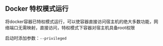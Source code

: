 ## Docker 特权模式运行

将docker容器已特权模式运行，可以使容器直接访问宿主机的绝大多数功能，网络端口无需映射，直接访问，特权模式下容器对宿主机具备root权限

启动时添加参数：`--privileged`
